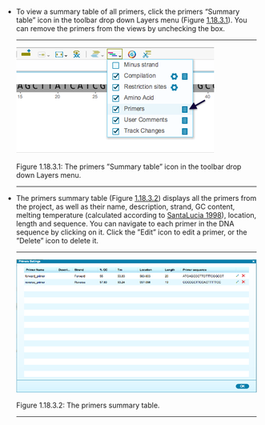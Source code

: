

-   To view a summary table of all primers, click the primers “Summary
    table” icon in the toolbar drop down Layers menu
    (Figure [1.18.3.1](#x1-85001r1)). You can remove the primers from
    the views by unchecking the box.

    ------------------------------------------------------------------------

    <div class="figure">

    <span id="x1-85001r1"></span>
    ![PIC](../../../pictures/primer_design_screenshots/primers_dropdown_menu.png)
    <div class="caption">

    <span class="id">Figure 1.18.3.1: </span><span class="content">The
    primers ”Summary table” icon in the toolbar drop down Layers
    menu.</span>

    </div>

    </div>

    ------------------------------------------------------------------------

-   The primers summary table (Figure [1.18.3.2](#x1-85002r2)) displays
    all the primers from the project, as well as their name,
    description, strand, GC content, melting temperature (calculated
    according to [<span class="cmtt-10">SantaLucia
    1998</span>](http://www.pnas.org/content/95/4/1460.full)), location,
    length and sequence. You can navigate to each primer in the DNA
    sequence by clicking on it. Click the ”Edit” icon to edit a primer,
    or the ”Delete” icon to delete it.

    ------------------------------------------------------------------------

    <div class="figure">

    <span id="x1-85002r2"></span>
    ![PIC](../../../pictures/primer_design_screenshots/primers_summary.png)
    <div class="caption">

    <span class="id">Figure 1.18.3.2: </span><span class="content">The
    primers summary table.</span>

    </div>

    </div>

    ------------------------------------------------------------------------
